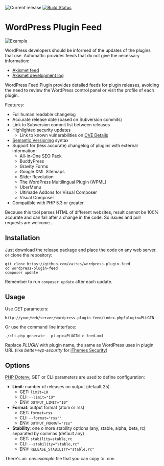 ![Current release](https://img.shields.io/github/release/vaites/wordpress-plugin-feed.svg)
[![Build Status](https://travis-ci.org/vaites/wordpress-plugin-feed.svg?branch=master)](https://travis-ci.org/vaites/wordpress-plugin-feed)

WordPress Plugin Feed
=====================

![Example](https://raw.githubusercontent.com/vaites/wordpress-plugin-feed/master/example.png)

WordPress developers should be informed of the updates of the plugins that use. Automattic provides feeds that do not give the necessary information:

* [Akismet feed](https://wordpress.org/plugins/rss/topic/akismet)
* [Akismet development log](https://plugins.trac.wordpress.org/log/akismet?limit=100&mode=stop_on_copy&format=rss)

WordPress Feed Plugin provides detailed feeds for plugin releases, avoiding the need to review the WordPress control panel or visit the profile of each plugin.

Features:
* Full human readable changelog
* Accurate release date (based on Subversion commits)
* Link to Subversion commit list between releases
* Highlighted security updates
  * Link to known vulnerabilities on [CVE Details](http://www.cvedetails.com)
* [Semantic Versioning](http://semver.org/) syntax
* Support for (less accurate) changelog of plugins with external information:
  * All-In-One SEO Pack
  * BuddyPress
  * Gravity Forms
  * Google XML Sitemaps
  * Slider Revolution
  * The WordPress Multilingual Plugin (WPML)
  * UberMenu
  * Ultimade Addons for Visual Composer
  * Visual Composer
* Compatible with PHP 5.3 or greater

Because this tool parses HTML of different websites, result cannot be 100% accurate and can fail after a change in the code. So issues and pull requests are welcome...

Installation
------------

Just download the release package and place the code on any web server, or clone the repository:

    git clone https://github.com/vaites/wordpress-plugin-feed
    cd wordpress-plugin-feed
    composer update

Remember to run `composer update` after each update.

Usage
-----

Use GET parameters:

    http://your/web/server/wordpress-plugin-feed/index.php?plugin=PLUGIN

Or use the command line interface:

    ./cli.php generate --plugin=PLUGIN > feed.xml

Replace *PLUGIN* with plugin name, the same as WordPress uses in plugin URL (like *better-wp-security* for [iThemes Security](https://wordpress.org/plugins/better-wp-security))

Options
-------

[PHP Dotenv](https://github.com/vlucas/phpdotenv), GET or CLI parameters are used to define configuration:
* **Limit**: number of releases on output (default 25)
  * GET: `limit=10`
  * CLI: `--limit="10"`
  * ENV: `OUTPUT_LIMIT="10"`
* **Format**: output format (atom or rss)
  * GET: `format=rss`
  * CLI: `--format="rss""`
  * ENV: `OUTPUT_FORMAT="rss"`
* **Stability**: one o more stability options (any, stable, alpha, beta, rc) separated by commas (default any)
  * GET: `stability=stable,rc`
  * CLI: `--stability="stable,rc"`
  * ENV: `RELEASE_STABILITY="stable,rc"`

There's an *.env.example* file that you can copy to *.env*.